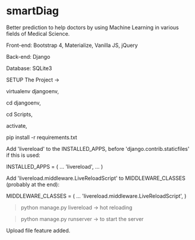 # smartDiag
Better prediction to help doctors by using Machine Learning in various fields of Medical Science.

Front-end:
Bootstrap 4,
Materialize,
Vanilla JS,
jQuery

Back-end:
Django

Database:
SQLite3




SETUP The Project ->

virtualenv djangoenv,

cd djangoenv,

cd Scripts,

activate,

pip install -r requirements.txt




Add 'livereload' to the INSTALLED_APPS, before 'django.contrib.staticfiles' if this is used:

INSTALLED_APPS = (
    ...
    'livereload',
    ...
)

Add 'livereload.middleware.LiveReloadScript' to MIDDLEWARE_CLASSES (probably at the end):

MIDDLEWARE_CLASSES = (
    ...
    'livereload.middleware.LiveReloadScript',
)

> python manage.py livereload  -> hot reloading

> python manage.py runserver  -> to start the server

Upload file feature added.
